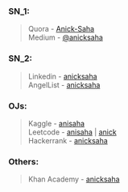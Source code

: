 ### SN_1:
> Quora - [Anick-Saha](https://www.quora.com/profile/Anick-Saha) <br/>
> Medium - [@anicksaha](https://medium.com/@anicksaha)

### SN_2:
> Linkedin - [anicksaha](https://www.linkedin.com/in/anicksaha/) <br/>
> AngelList - [anicksaha](https://angel.co/anicksaha) <br/>

### OJs:
> Kaggle - [anisaha](https://www.kaggle.com/anisaha) <br/>
> Leetcode - [anisaha](https://leetcode.com/anisaha/) | [anick](https://leetcode.com/anick/) <br/>
> Hackerrank - [anicksaha](https://www.hackerrank.com/anicksaha)

### Others: 
> Khan Academy - [anicksaha](https://www.khanacademy.org/profile/anicksaha/)
